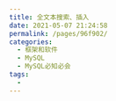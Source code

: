 ```yaml
---
title: 全文本搜索、插入
date: 2021-05-07 21:24:58
permalink: /pages/96f902/
categories:
  - 框架和软件
  - MySQL
  - MySQL必知必会
tags:
  - 
---
```

